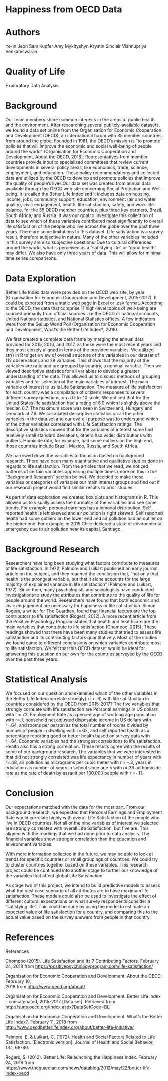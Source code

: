# Happiness from OECD Data

# Authors
Ye-in Jeon
Sam Kupfer
Amy Mykityshyn 
Krystin Sinclair
Vishnupriya Venkateswaran

# Quality of Life
Exploratory Data Analysis

# Background

Our team members share common interests in the areas of public health and the environment.  After researching several publicly-available datasets, we found a data set online from the Organisation for Economic Cooperation and Development (OECD), an international forum with 35 member countries from around the globe.  Founded in 1961, the OECD’s mission is “to promote policies that will improve the economic and social well-being of people around the world” (Organisation for Economic Cooperation and Development, About the OECD, 2018).  Representatives from member countries provide input to specialized committees that review current developments in several policy areas, like economics, trade, science, employment, and education.  These policy recommendations and collected data are utilized by the OECD to develop and promote policies that improve the quality of people’s lives.Our data set was created from annual data available through the OECD web site concerning Social Protection and Well-being.  It is called the Better Life Index and it includes data on housing, income, jobs, community support, education, environment (air and water quality), civic engagement, health, life satisfaction, safety, and work-life balance, for the 35 OECD member countries, plus three key partners, Brazil, South Africa, and Russia.  It was our goal to investigate this collection of data to see which of these variables contributed most significantly to overall life satisfaction of the people who live across the globe over the past three years. There are some limitations to this dataset. Life satisfaction is a survey result, therefore subjective in nature. Many of the other variables included in this survey are also subjective questions. Due to cultural differences around the world, what is perceived as a “satisfying life” or “good health” may differ. We also have only three years of data. This will allow for minimal time series comparisons.

# Data Exploration
  
  Better Life Index data were provided on the OECD web site, by year (Organisation for Economic Cooperation and Development, 2015-2017).  It could be exported from a static web page in Excel or .csv format.  According to the OECD, the data that comprise 11 high-level topics of well-being are sourced primarily from official sources like the OECD or national accounts, United Nations statistics, and National Statistics offices.  A few indicators were from the Gallup World Poll (Organisation for Economic Cooperation and Development, What’s the Better Life Index?, 2018).  

We first created a complete data frame by merging the annual data provided for 2015, 2016, and 2017, as these were the most recent years and they most closely aligned in terms of the provided variables.  We utilized str() in R to get a view of overall structure of the variables in our dataset of 112 observations and 29 variables. This shows that the majority of the variables are ratio and are grouped by country, a nominal variable. Then we viewed descriptive statistics for all variables to develop a greater understanding of the data. This allowed us to discuss methods of grouping variables and for selection of the main variables of interest. The main variable of interest to us is Life Satisfaction. The measure of life satisfaction for each country was a compilation of citizen’s responses to several different survey questions, on a 0-to-10 scale. We noticed that for the United States life satisfaction had a rating of 6.9 which is slightly above the median  6.7. The maximum score was seen in Switzerland, Hungary and Denmark at 7.6.  We calculated descriptive statistics on all the other variables in the data set and our overall purpose was to understand which of the other variables correlated with Life Satisfaction ratings.  The descriptive statistics showed that for the variables of interest some had  relatively small standard deviations, others had wider distributions with outliers.  Homicide rate, for example, had some outliers on the high end, those countries include Brazil, Mexico, Russia, and South Africa.

We narrowed down the variables to focus on based on background research. There have been many quantitative and qualitative studies done in regards to life satisfaction. From the articles that we read, we noticed patterns of certain variables appearing multiple times (more on this in the “Background Research” section below).  We decided to make these variables or categories of variables our main interest groups and find out if our research project would find similar results to prior studies.

As part of data exploration we created box plots and histograms in R. This allowed us to visually assess  the normality of the variables and see some trends.  For example, personal earnings has a bimodal distribution.  Self reported health is left skewed and air pollution is right skewed.  Self reported health had some outliers on the lower end and air pollution had an outlier on the higher end.  For example, in 2015 Chile declared a state of environmental emergency due to air pollution near its capital, Santiago.

# Background Research
Researchers have long been studying what factors contribute to measures of life satisfaction.  In 1972, Palmore and Luikart published an early journal article on the subject, and they reached the conclusion that, “not only that health is the strongest variable, but that it alone accounts for the large majority of explained variance in life satisfaction” (Palmore and Luikart, 1972).  Since then, many psychologists and sociologists have conducted investigations to study the attributes that contribute to the quality of life for people around the world.  Researchers have found that both economic and civic engagement are necessary for happiness or life satisfaction.  Simon Rogers, a writer for The Guardian, found that financial factors are the top contributors to life satisfaction (Rogers, 2012).  A more recent article from the Positive Psychology Program states that health and healthcare are the main variables that contribute to life satisfaction (Chompoo, 2015).  These readings showed that there have been many studies that tried to assess life satisfaction and its contributing factors quantitatively.  Most of the studies we found came to different conclusions on which variables contribute most to life satisfaction. We felt that this OECD dataset would be ideal for answering this question on our own for the countries surveyed by the OECD over the past three years.

# Statistical Analysis
We focused on our question and examined which of the other variables in the Better Life Index correlate strongly(|r| > .6) with life satisfaction in countries considered by the OECD from 2015-2017?  The five variables that strongly correlate with life satisfaction are Personal earnings in US dollars with r =.72, Employment Rate as a percentage of working age population with r=.7, household net adjusted disposable income in US dollars with r=.64, and rooms per person as the total number of rooms divided by number of  people in dwelling with r=.62, and self reported health as a percentage reporting good or better health based on survey data with r=.64. Economic variables had the strongest correlations to life satisfaction. Health also has a strong correlation. These results agree with the results of some of our background research. The variables that we were interested in that did not strongly correlated was life expectancy in number of years with r=.48, air pollution as micrograms per cubic meter with r = -.3, years in education as number of years in school since age 5 with r=.36 ad homicide rate as the rate of death by assault per 100,000 people with r =-.11. 

# Conclusion

Our expectations matched with the data for the most part. From our background research, we expected that Personal Earnings and Employment Rate would correlate highly with overall Life Satisfaction of the people who live in OECD countries.  Not all of the nine variables of interest we selected are strongly correlated with overall Life Satisfaction, but five are. This aligned with the readings that we had done prior to data analysis. The financial variables show stronger correlation than the education and environment variables. 

With more information collected in the future, we may be able to look at trends for specific countries or small groupings of countries. We could try to cluster countries together based on these variables. This research project could be continued into another stage to further our knowledge of the variables that affect global Life Satisfaction. 

As stage two of this project, we intend to build predictive models to assess what the best case scenario of all attributes are to have maximum life satisfaction. These models could also be used to investigate the effect of different cultural expectations on what survey respondents consider a “satisfying life”. This could be done by using the model to estimate an expected value of life satisfaction for a country, and comparing this to the actual value based on the survey answers from people in that country.


# References

References

Chompoo (2015). Life Satisfaction and Its 7 Contributing Factors. February 24, 2018 from 
	https://positivepsychologyprogram.com/life-satisfaction/

Organisation for Economic Cooperation and Development.  About the OECD. February 10,  
  	2018 from http://www.oecd.org/about/

Organisation for Economic Cooperation and Development.  Better Life Index - 
	concatenated, 2015-2017 [Data set]. Retrieved from 
	http://stats.oecd.org/Index.aspx?DataSetCode=BLI

Organisation for Economic Cooperation and Development.  What’s the Better Life Index?. 
	February 11, 2018 from http://www.oecdbetterlifeindex.org/about/better-life-initiative/

Palmore, E. & Luikart, C. (1972). Health and Social Factors Related to Life Satisfaction. 
	[Electronic version].  Journal of Health and Social Behavior, 13.1, 68-80.

Rogers, S. (2012). Better Life: Relaunching the Happiness Index. February 24, 2018 from 
	https://www.theguardian.com/news/datablog/2012/may/22/better-life-index-oecd






